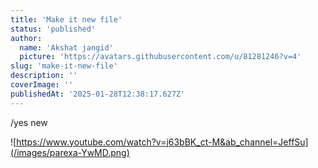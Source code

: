 ```yaml
---
title: 'Make it new file'
status: 'published'
author:
  name: 'Akshat jangid'
  picture: 'https://avatars.githubusercontent.com/u/81281246?v=4'
slug: 'make-it-new-file'
description: ''
coverImage: ''
publishedAt: '2025-01-28T12:38:17.627Z'
---
```


/yes new

![https://www.youtube.com/watch?v=j63bBK_ct-M&ab_channel=JeffSu](/images/parexa-YwMD.png)